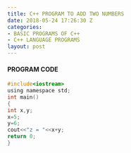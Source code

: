 ```yaml
---
title: C++ PROGRAM TO ADD TWO NUMBERS
date: 2018-05-24 17:26:30 Z
categories:
- BASIC PROGRAMS OF C++
- C++ LANGUAGE PROGRAMS
layout: post
---
```


#### PROGRAM CODE


```c
#include<iostream>
using namespace std;
int main()
{
int x,y;
x=5;
y=6;
cout<<"z = "<<x+y;
return 0;
}
```
